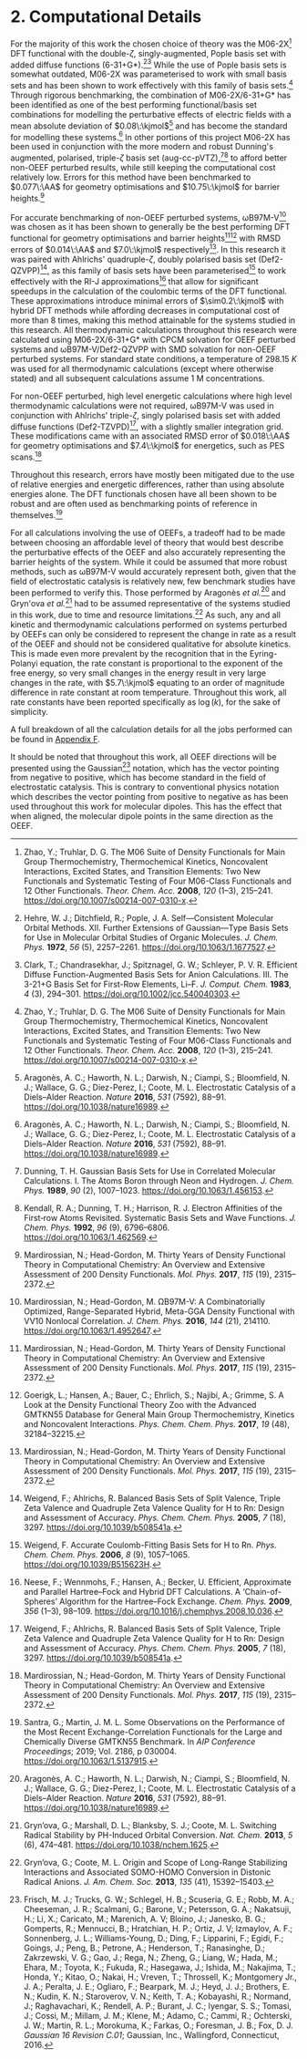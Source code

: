 # 2. Computational Details

$\newcommand{\va}{V\cdot\AA^{-1}}\newcommand{\eh}{E_h}\newcommand{\dc}{^\circ C}\newcommand{\kcalmol}{Kcal\cdot mol^{-1}}\newcommand{\kjmol}{KJ\cdot mol^{-1}}$For the majority of this work the chosen choice of theory was the M06-2X[^Zhao2008] DFT functional with the double-$\zeta$, singly-augmented, Pople basis set with added diffuse functions (6-31+G\*).[^PopleBS1][^PopleBS2] While the use of Pople basis sets is somewhat outdated, M06-2X was parameterised to work with small basis sets and has been shown to work effectively with this family of basis sets.[^Zhao2008] Through rigorous benchmarking, the combination of M06-2X/6-31+G\* has been identified as one of the best performing functional/basis set combinations for modelling the perturbative effects of electric fields with a mean absolute deviation of $0.08\:\kjmol$[^Aragones2016] and has become the standard for modelling these systems.[^Aragones2016] In other portions of this project M06-2X has been used in conjunction with the more modern and robust Dunning's augmented, polarised, triple-$\zeta$ basis set (aug-cc-pVTZ),[^DunningBS1][^DunningBS2] to afford better non-OEEF perturbed results, while still keeping the computational cost relatively low. Errors for this method have been benchmarked to $0.077\:\AA$ for geometry optimisations and $10.75\:\kjmol$ for barrier heights.[^Mardirossian2017]

For accurate benchmarking of non-OEEF perturbed systems, ωB97M-V[^wB97M-V] was chosen as it has been shown to generally be the best performing DFT functional for geometry optimisations and barrier heights[^Mardirossian2017][^Goerigk2017] with RMSD errors of $0.014\:\AA$ and $7.0\:\kjmol$ respectively[^Mardirossian2017]. In this research it was paired with Ahlrichs' quadruple-$\zeta$, doubly polarised basis set (Def2-QZVPP)[^Def2ECP], as this family of basis sets have been parameterised[^def2-J] to work effectively with the RI-J approximations[^RIJCOSX] that allow for significant speedups in the calculation of the coulombic terms of the DFT functional. These approximations introduce minimal errors of $\sim0.2\:\kjmol$ with hybrid DFT methods while affording decreases in computational cost of more than 8 times, making this method attainable for the systems studied in this research. All thermodynamic calculations throughout this research were calculated using M06-2X/6-31+G\* with CPCM solvation for OEEF perturbed systems and ωB97M-V/Def2-QZVPP with SMD solvation for non-OEEF perturbed systems. For standard state conditions,  a temperature of $298.15\:K$ was used for all thermodynamic calculations (except where otherwise stated) and all subsequent calculations assume 1 M concentrations.

For non-OEEF perturbed, high level energetic calculations where high level thermodynamic calculations were not required, ωB97M-V was used in conjunction with Ahlrichs' triple-$\zeta$, singly polarised basis set with added diffuse functions (Def2-TZVPD)[^Def2ECP], with a slightly smaller integration grid. These modifications came with an associated RMSD error of $0.018\:\AA$ for geometry optimisations and $7.4\:\kjmol$ for energetics, such as PES scans.[^Mardirossian2017]

Throughout this research, errors have mostly been mitigated due to the use of relative energies and energetic differences, rather than using absolute energies alone. The DFT functionals chosen have all been shown to be robust and are often used as benchmarking points of reference in themselves.[^Santra2019]

For all calculations involving the use of OEEFs, a tradeoff had to be made between choosing an affordable level of theory that would best describe the perturbative effects of the OEEF and also accurately representing the barrier heights of the system. While it could be assumed that more robust methods, such as ωB97M-V would accurately represent both, given that the field of electrostatic catalysis is relatively new, few benchmark studies have been performed to verify this. Those performed by Aragonès *et al.*[^Aragones2016] and Gryn'ova *et al.*[^Grynova2013a] had to be assumed representative of the systems studied in this work, due to time and resource limitations.[^Grynova2013] As such, any and all kinetic and thermodynamic calculations performed on systems perturbed by OEEFs can only be considered to represent the change in rate as a result of the OEEF and should not be considered qualitative for absolute kinetics. This is made even more prevalent by the recognition that in the Eyring-Polanyi equation, the rate constant is proportional to the exponent of the free energy, so very small changes in the energy result in very large changes in the rate, with $5.7\:\kjmol$ equating to an order of magnitude difference in rate constant at room temperature. Throughout this work, all rate constants have been reported specifically as $\log(k)$, for the sake of simplicity.

A full breakdown of all the calculation details for all the jobs performed can be found in [Appendix F](../9.appendix/#full-theoretical-choices-approximations-and-precision-used-throughout-the-project).

It should be noted that throughout this work, all OEEF directions will be presented using the Gaussian[^gaussian] notation, which has the vector pointing from negative to positive, which has become standard in the field of electrostatic catalysis. This is contrary to conventional physics notation which describes the vector pointing from positive to negative as has been used throughout this work for molecular dipoles. This has the effect that when aligned, the molecular dipole points in the same direction as the OEEF.

[^Zhao2008]: Zhao, Y.; Truhlar, D. G. The M06 Suite of Density Functionals for Main Group Thermochemistry, Thermochemical Kinetics, Noncovalent Interactions, Excited States, and Transition Elements: Two New Functionals and Systematic Testing of Four M06-Class Functionals and 12 Other Functionals. *Theor. Chem. Acc.* **2008**, *120* (1–3), 215–241. https://doi.org/10.1007/s00214-007-0310-x.
[^PopleBS1]: Hehre, W. J.; Ditchfield, R.; Pople, J. A. Self—Consistent Molecular Orbital Methods. XII. Further Extensions of Gaussian—Type Basis Sets for Use in Molecular Orbital Studies of Organic Molecules. *J. Chem. Phys.* **1972**, *56* (5), 2257–2261. https://doi.org/10.1063/1.1677527.
[^PopleBS2]: Clark, T.; Chandrasekhar, J.; Spitznagel, G. W.; Schleyer, P. V. R. Efficient Diffuse Function-Augmented Basis Sets for Anion Calculations. III. The 3-21+G Basis Set for First-Row Elements, Li–F. *J. Comput. Chem.* **1983**, *4* (3), 294–301. https://doi.org/10.1002/jcc.540040303.
[^DunningBS1]: Dunning, T. H. Gaussian Basis Sets for Use in Correlated Molecular Calculations. I. The Atoms Boron through Neon and Hydrogen. *J. Chem. Phys.* **1989**, *90* (2), 1007–1023. https://doi.org/10.1063/1.456153.
[^DunningBS2]: Kendall, R. A.; Dunning, T. H.; Harrison, R. J. Electron Affinities of the First‐row Atoms Revisited. Systematic Basis Sets and Wave Functions. *J. Chem. Phys.* **1992**, *96* (9), 6796–6806. https://doi.org/10.1063/1.462569.
[^Mardirossian2017]: Mardirossian, N.; Head-Gordon, M. Thirty Years of Density Functional Theory in Computational Chemistry: An Overview and Extensive Assessment of 200 Density Functionals. *Mol. Phys.* **2017**, *115* (19), 2315–2372. 

[^Aragones2016]: Aragonès, A. C.; Haworth, N. L.; Darwish, N.; Ciampi, S.; Bloomfield, N. J.; Wallace, G. G.; Diez-Perez, I.; Coote, M. L. Electrostatic Catalysis of a Diels–Alder Reaction. *Nature* **2016**, *531* (7592), 88–91. https://doi.org/10.1038/nature16989.

[^wB97M-V]: Mardirossian, N.; Head-Gordon, M. ΩB97M-V: A Combinatorially Optimized, Range-Separated Hybrid, Meta-GGA Density Functional with VV10 Nonlocal Correlation. *J. Chem. Phys.* **2016**, *144* (21), 214110. https://doi.org/10.1063/1.4952647.
[^Goerigk2017]: Goerigk, L.; Hansen, A.; Bauer, C.; Ehrlich, S.; Najibi, A.; Grimme, S. A Look at the Density Functional Theory Zoo with the Advanced GMTKN55 Database for General Main Group Thermochemistry, Kinetics and Noncovalent Interactions. *Phys. Chem. Chem. Phys.* **2017**, *19* (48), 32184–32215. 
[^Def2ECP]: Weigend, F.; Ahlrichs, R. Balanced Basis Sets of Split Valence, Triple Zeta Valence and Quadruple Zeta Valence Quality for H to Rn: Design and Assessment of Accuracy. *Phys. Chem. Chem. Phys.* **2005**, *7* (18), 3297. https://doi.org/10.1039/b508541a.
[^def2-J]: Weigend, F. Accurate Coulomb-Fitting Basis Sets for H to Rn. *Phys. Chem. Chem. Phys.* **2006**, *8* (9), 1057–1065. https://doi.org/10.1039/B515623H.
[^RIJCOSX]: Neese, F.; Wennmohs, F.; Hansen, A.; Becker, U. Efficient, Approximate and Parallel Hartree–Fock and Hybrid DFT Calculations. A ‘Chain-of-Spheres’ Algorithm for the Hartree–Fock Exchange. *Chem. Phys.* **2009**, *356* (1–3), 98–109. https://doi.org/10.1016/j.chemphys.2008.10.036.
[^Santra2019]: Santra, G.; Martin, J. M. L. Some Observations on the Performance of the Most Recent Exchange-Correlation Functionals for the Large and Chemically Diverse GMTKN55 Benchmark. In *AIP Conference Proceedings*; 2019; Vol. 2186, p 030004. https://doi.org/10.1063/1.5137915.
[^Grynova2013a]: Gryn’ova, G.; Marshall, D. L.; Blanksby, S. J.; Coote, M. L. Switching Radical Stability by PH-Induced Orbital Conversion. *Nat. Chem.* **2013**, *5* (6), 474–481. https://doi.org/10.1038/nchem.1625.
[^Grynova2013]: Gryn’ova, G.; Coote, M. L. Origin and Scope of Long-Range Stabilizing Interactions and Associated SOMO-HOMO Conversion in Distonic Radical Anions. *J. Am. Chem. Soc.* **2013**, *135* (41), 15392–15403. 
[^gaussian]: Frisch, M. J.; Trucks, G. W.; Schlegel, H. B.; Scuseria, G. E.; Robb, M. A.; Cheeseman, J. R.; Scalmani, G.; Barone, V.; Petersson, G. A.; Nakatsuji, H.; Li, X.; Caricato, M.; Marenich, A. V; Bloino, J.; Janesko, B. G.; Gomperts, R.; Mennucci, B.; Hratchian, H. P.; Ortiz, J. V; Izmaylov, A. F.; Sonnenberg, J. L.; Williams-Young, D.; Ding, F.; Lipparini, F.; Egidi, F.; Goings, J.; Peng, B.; Petrone, A.; Henderson, T.; Ranasinghe, D.; Zakrzewski, V. G.; Gao, J.; Rega, N.; Zheng, G.; Liang, W.; Hada, M.; Ehara, M.; Toyota, K.; Fukuda, R.; Hasegawa, J.; Ishida, M.; Nakajima, T.; Honda, Y.; Kitao, O.; Nakai, H.; Vreven, T.; Throssell, K.; Montgomery Jr., J. A.; Peralta, J. E.; Ogliaro, F.; Bearpark, M. J.; Heyd, J. J.; Brothers, E. N.; Kudin, K. N.; Staroverov, V. N.; Keith, T. A.; Kobayashi, R.; Normand, J.; Raghavachari, K.; Rendell, A. P.; Burant, J. C.; Iyengar, S. S.; Tomasi, J.; Cossi, M.; Millam, J. M.; Klene, M.; Adamo, C.; Cammi, R.; Ochterski, J. W.; Martin, R. L.; Morokuma, K.; Farkas, O.; Foresman, J. B.; Fox, D. J. *Gaussian 16 Revision C.01*; Gaussian, Inc., Wallingford, Connecticut, 2016.
